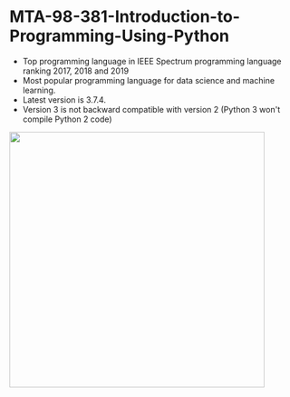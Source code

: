 # MTA-98-381-Introduction-to-Programming-Using-Python

* Top programming language in IEEE Spectrum programming language ranking 2017, 2018 and 2019
* Most popular programming language for data science and machine learning.
* Latest version is 3.7.4.
* Version 3 is not backward compatible with version 2 (Python 3 won't compile Python 2 code)

<img src="https://user-images.githubusercontent.com/54172575/65667862-2c439c00-e073-11e9-94b4-111474a83b7d.jpeg" width="450" />
